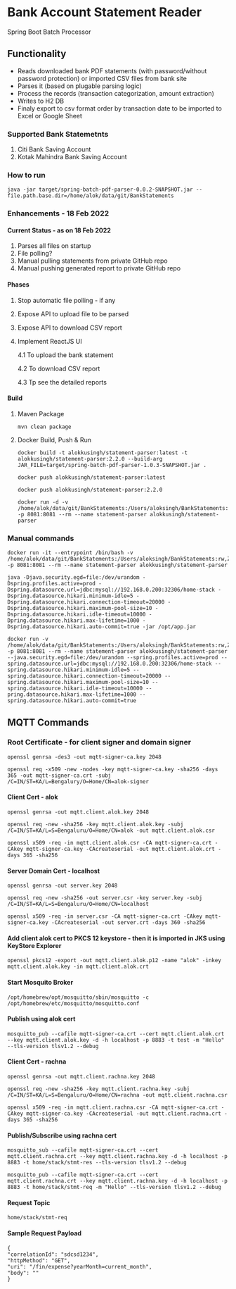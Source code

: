 # Bank Account Statement Reader
Spring Boot Batch Processor

## Functionality
- Reads downloaded bank PDF statements (with password/without password protection) or imported CSV files from bank site
- Parses it (based on plugable parsing logic)
- Process the records (transaction categorization, amount extraction)
- Writes to H2 DB
- Finaly export to csv format order by transaction date to be imported to Excel or Google Sheet

### Supported Bank Statemetnts
1. Citi Bank Saving Account 
2. Kotak Mahindra Bank Saving Account 

### How to run
````
java -jar target/spring-batch-pdf-parser-0.0.2-SNAPSHOT.jar --file.path.base.dir=/home/alok/data/git/BankStatements
````

### Enhancements - 18 Feb 2022
#### Current Status - as on 18 Feb 2022
1. Parses all files on startup
2. File polling?
3. Manual pulling statements from private GitHub repo
4. Manual pushing generated report to private GitHub repo
#### Phases
1. Stop automatic file polling - if any
2. Expose API to upload file to be parsed
3. Expose API to download CSV report
4. Implement ReactJS UI 
   
   4.1 To upload the bank statement
   
   4.2 To download CSV report
   
   4.3 Tp see the detailed reports

#### Build
1. Maven Package
   ````
   mvn clean package
   ````
2. Docker Build, Push & Run
   ````
   docker build -t alokkusingh/statement-parser:latest -t alokkusingh/statement-parser:2.2.0 --build-arg JAR_FILE=target/spring-batch-pdf-parser-1.0.3-SNAPSHOT.jar .
   ````
   ````
   docker push alokkusingh/statement-parser:latest
   ````
   ````
   docker push alokkusingh/statement-parser:2.2.0
   ````
   ````
   docker run -d -v /home/alok/data/git/BankStatements:/Users/aloksingh/BankStatements:rw,Z -p 8081:8081 --rm --name statement-parser alokkusingh/statement-parser
   ````
   
### Manual commands
````
docker run -it --entrypoint /bin/bash -v /home/alok/data/git/BankStatements:/Users/aloksingh/BankStatements:rw,Z -p 8081:8081 --rm --name statement-parser alokkusingh/statement-parser
````
````
java -Djava.security.egd=file:/dev/urandom -Dspring.profiles.active=prod -Dspring.datasource.url=jdbc:mysql://192.168.0.200:32306/home-stack -Dspring.datasource.hikari.minimum-idle=5 -Dspring.datasource.hikari.connection-timeout=20000 -Dspring.datasource.hikari.maximum-pool-size=10 -Dspring.datasource.hikari.idle-timeout=10000 -Dpring.datasource.hikari.max-lifetime=1000 -Dspring.datasource.hikari.auto-commit=true -jar /opt/app.jar
````
````
docker run -v /home/alok/data/git/BankStatements:/Users/aloksingh/BankStatements:rw,Z -p 8081:8081 --rm --name statement-parser alokkusingh/statement-parser --java.security.egd=file:/dev/urandom --spring.profiles.active=prod --spring.datasource.url=jdbc:mysql://192.168.0.200:32306/home-stack --spring.datasource.hikari.minimum-idle=5 --spring.datasource.hikari.connection-timeout=20000 --spring.datasource.hikari.maximum-pool-size=10 --spring.datasource.hikari.idle-timeout=10000 --pring.datasource.hikari.max-lifetime=1000 --spring.datasource.hikari.auto-commit=true
````

## MQTT Commands
### Root Certificate - for client signer and domain signer
````
openssl genrsa -des3 -out mqtt-signer-ca.key 2048
````
````
openssl req -x509 -new -nodes -key mqtt-signer-ca.key -sha256 -days 365 -out mqtt-signer-ca.crt -subj /C=IN/ST=KA/L=Bengalury/O=Home/CN=alok-signer
````
#### Client Cert - alok
````
openssl genrsa -out mqtt.client.alok.key 2048
````
````
openssl req -new -sha256 -key mqtt.client.alok.key -subj /C=IN/ST=KA/L=S=Bengaluru/O=Home/CN=alok -out mqtt.client.alok.csr
````
````
openssl x509 -req -in mqtt.client.alok.csr -CA mqtt-signer-ca.crt -CAkey mqtt-signer-ca.key -CAcreateserial -out mqtt.client.alok.crt -days 365 -sha256
````

####  Server Domain Cert - localhost
````
openssl genrsa -out server.key 2048
````
````
openssl req -new -sha256 -out server.csr -key server.key -subj /C=IN/ST=KA/L=S=Bengaluru/O=Home/CN=localhost
````
````
openssl x509 -req -in server.csr -CA mqtt-signer-ca.crt -CAkey mqtt-signer-ca.key -CAcreateserial -out server.crt -days 360 -sha256
````

#### Add client alok cert to PKCS 12 keystore - then it is imported in JKS using KeyStore Explorer
````
openssl pkcs12 -export -out mqtt.client.alok.p12 -name "alok" -inkey mqtt.client.alok.key -in mqtt.client.alok.crt
````

#### Start Mosquito Broker
````
/opt/homebrew/opt/mosquitto/sbin/mosquitto -c /opt/homebrew/etc/mosquitto/mosquitto.conf
````

#### Publish using alok cert
````
mosquitto_pub --cafile mqtt-signer-ca.crt --cert mqtt.client.alok.crt --key mqtt.client.alok.key -d -h localhost -p 8883 -t test -m "Hello" --tls-version tlsv1.2 --debug
````

#### Client Cert - rachna
````
openssl genrsa -out mqtt.client.rachna.key 2048
````
````
openssl req -new -sha256 -key mqtt.client.rachna.key -subj /C=IN/ST=KA/L=S=Bengaluru/O=Home/CN=rachna -out mqtt.client.rachna.csr
````
````
openssl x509 -req -in mqtt.client.rachna.csr -CA mqtt-signer-ca.crt -CAkey mqtt-signer-ca.key -CAcreateserial -out mqtt.client.rachna.crt -days 365 -sha256
````

#### Publish/Subscribe using rachna cert
````
mosquitto_sub --cafile mqtt-signer-ca.crt --cert mqtt.client.rachna.crt --key mqtt.client.rachna.key -d -h localhost -p 8883 -t home/stack/stmt-res --tls-version tlsv1.2 --debug
````
````
mosquitto_pub --cafile mqtt-signer-ca.crt --cert mqtt.client.rachna.crt --key mqtt.client.rachna.key -d -h localhost -p 8883 -t home/stack/stmt-req -m "Hello" --tls-version tlsv1.2 --debug
````

#### Request Topic
````
home/stack/stmt-req
````
#### Sample Request Payload
````
{
"correlationId": "sdcsd1234",
"httpMethod": "GET",
"uri": "/fin/expense?yearMonth=current_month",
"body": ""
}
````